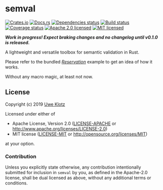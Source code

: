 # semval

[![Crates.io](https://img.shields.io/crates/v/semval.svg)](https://crates.io/crates/semval)
[![Docs.rs](https://docs.rs/semval/badge.svg)](https://docs.rs/semval/)
[![Dependencies status](https://deps.rs/repo/github/uklotzde/semval/status.svg)](https://deps.rs/repo/github/uklotzde/semval)
[![Build status](https://travis-ci.org/uklotzde/semval.svg?branch=master)](https://travis-ci.org/uklotzde/semval)
[![Coverage status](https://coveralls.io/repos/github/uklotzde/semval/badge.svg?branch=master)](https://coveralls.io/github/uklotzde/semval?branch=master)
[![Apache 2.0 licensed](https://img.shields.io/badge/license-Apache%202.0-blue.svg)](./LICENSE-APACHE)
[![MIT licensed](https://img.shields.io/badge/license-MIT-blue.svg)](./LICENSE-MIT)

***Work in progress! Expect braking changes and no changelog until v0.1.0 is released.***

A lightweight and versatile toolbox for semantic validation in Rust.

Please refer to the bundled [*Reservation*](examples/reservation.rs) example to get an idea of how it works.

Without any macro magic, at least not now.

## License

Copyright (c) 2019 [Uwe Klotz](https://github.com/uklotzde)

Licensed under either of

* Apache License, Version 2.0 ([LICENSE-APACHE](LICENSE-APACHE) or
  http://www.apache.org/licenses/LICENSE-2.0)
* MIT license ([LICENSE-MIT](LICENSE-MIT) or
  http://opensource.org/licenses/MIT)

at your option.

### Contribution

Unless you explicitly state otherwise, any contribution intentionally submitted
for inclusion in `semval` by you, as defined in the Apache-2.0 license,
shall be dual licensed as above, without any additional terms or conditions.
